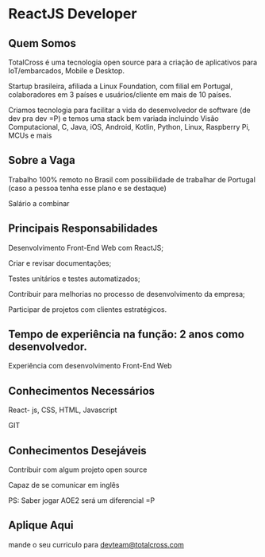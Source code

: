 
# ReactJS Developer

## Quem Somos

TotalCross é uma tecnologia open source para a criação de aplicativos para IoT/embarcados, Mobile e Desktop. 

Startup brasileira, afiliada a Linux Foundation, com filial em Portugal, colaboradores em 3 países e usuários/cliente em mais de 10 países.

Criamos tecnologia para facilitar a vida do desenvolvedor de software (de dev pra dev =P) e temos uma stack bem variada incluindo Visão Computacional, C, Java, iOS, Android, Kotlin, Python, Linux, Raspberry Pi, MCUs e mais

## Sobre a Vaga

Trabalho 100% remoto no Brasil com possibilidade de trabalhar de Portugal (caso a pessoa tenha esse plano e se destaque)

Salário a combinar

## Principais Responsabilidades

Desenvolvimento Front-End Web com ReactJS;

Criar e revisar documentações;

Testes unitários e testes automatizados;

Contribuir para melhorias no processo de desenvolvimento da empresa;

Participar de projetos com clientes estratégicos.

## Tempo de experiência na função: 2 anos como desenvolvedor.

Experiência com desenvolvimento Front-End Web

## Conhecimentos Necessários

React- js, CSS, HTML, Javascript 

GIT

## Conhecimentos Desejáveis

Contribuir com algum projeto open source

Capaz de se comunicar em inglês

PS: Saber jogar AOE2 será um diferencial =P

## Aplique Aqui

mande o seu curriculo para devteam@totalcross.com
